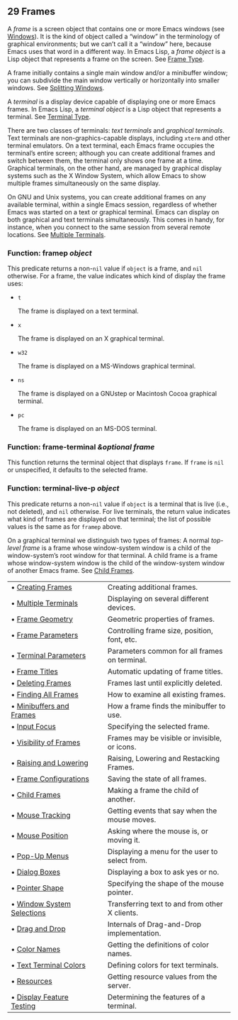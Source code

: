 

## 29 Frames

A *frame* is a screen object that contains one or more Emacs windows (see [Windows](Windows.html)). It is the kind of object called a “window” in the terminology of graphical environments; but we can’t call it a “window” here, because Emacs uses that word in a different way. In Emacs Lisp, a *frame object* is a Lisp object that represents a frame on the screen. See [Frame Type](Frame-Type.html).

A frame initially contains a single main window and/or a minibuffer window; you can subdivide the main window vertically or horizontally into smaller windows. See [Splitting Windows](Splitting-Windows.html).

A *terminal* is a display device capable of displaying one or more Emacs frames. In Emacs Lisp, a *terminal object* is a Lisp object that represents a terminal. See [Terminal Type](Terminal-Type.html).

There are two classes of terminals: *text terminals* and *graphical terminals*. Text terminals are non-graphics-capable displays, including `xterm` and other terminal emulators. On a text terminal, each Emacs frame occupies the terminal’s entire screen; although you can create additional frames and switch between them, the terminal only shows one frame at a time. Graphical terminals, on the other hand, are managed by graphical display systems such as the X Window System, which allow Emacs to show multiple frames simultaneously on the same display.

On GNU and Unix systems, you can create additional frames on any available terminal, within a single Emacs session, regardless of whether Emacs was started on a text or graphical terminal. Emacs can display on both graphical and text terminals simultaneously. This comes in handy, for instance, when you connect to the same session from several remote locations. See [Multiple Terminals](Multiple-Terminals.html).

### Function: **framep** *object*

This predicate returns a non-`nil` value if `object` is a frame, and `nil` otherwise. For a frame, the value indicates which kind of display the frame uses:

*   `t`

    The frame is displayed on a text terminal.

*   `x`

    The frame is displayed on an X graphical terminal.

*   `w32`

    The frame is displayed on a MS-Windows graphical terminal.

*   `ns`

    The frame is displayed on a GNUstep or Macintosh Cocoa graphical terminal.

*   `pc`

    The frame is displayed on an MS-DOS terminal.

### Function: **frame-terminal** *\&optional frame*

This function returns the terminal object that displays `frame`. If `frame` is `nil` or unspecified, it defaults to the selected frame.

### Function: **terminal-live-p** *object*

This predicate returns a non-`nil` value if `object` is a terminal that is live (i.e., not deleted), and `nil` otherwise. For live terminals, the return value indicates what kind of frames are displayed on that terminal; the list of possible values is the same as for `framep` above.

On a graphical terminal we distinguish two types of frames: A normal *top-level frame* is a frame whose window-system window is a child of the window-system’s root window for that terminal. A child frame is a frame whose window-system window is the child of the window-system window of another Emacs frame. See [Child Frames](Child-Frames.html).

|                                                             |    |                                                |
| :---------------------------------------------------------- | -- | :--------------------------------------------- |
| • [Creating Frames](Creating-Frames.html)                   |    | Creating additional frames.                    |
| • [Multiple Terminals](Multiple-Terminals.html)             |    | Displaying on several different devices.       |
| • [Frame Geometry](Frame-Geometry.html)                     |    | Geometric properties of frames.                |
| • [Frame Parameters](Frame-Parameters.html)                 |    | Controlling frame size, position, font, etc.   |
| • [Terminal Parameters](Terminal-Parameters.html)           |    | Parameters common for all frames on terminal.  |
| • [Frame Titles](Frame-Titles.html)                         |    | Automatic updating of frame titles.            |
| • [Deleting Frames](Deleting-Frames.html)                   |    | Frames last until explicitly deleted.          |
| • [Finding All Frames](Finding-All-Frames.html)             |    | How to examine all existing frames.            |
| • [Minibuffers and Frames](Minibuffers-and-Frames.html)     |    | How a frame finds the minibuffer to use.       |
| • [Input Focus](Input-Focus.html)                           |    | Specifying the selected frame.                 |
| • [Visibility of Frames](Visibility-of-Frames.html)         |    | Frames may be visible or invisible, or icons.  |
| • [Raising and Lowering](Raising-and-Lowering.html)         |    | Raising, Lowering and Restacking Frames.       |
| • [Frame Configurations](Frame-Configurations.html)         |    | Saving the state of all frames.                |
| • [Child Frames](Child-Frames.html)                         |    | Making a frame the child of another.           |
| • [Mouse Tracking](Mouse-Tracking.html)                     |    | Getting events that say when the mouse moves.  |
| • [Mouse Position](Mouse-Position.html)                     |    | Asking where the mouse is, or moving it.       |
| • [Pop-Up Menus](Pop_002dUp-Menus.html)                     |    | Displaying a menu for the user to select from. |
| • [Dialog Boxes](Dialog-Boxes.html)                         |    | Displaying a box to ask yes or no.             |
| • [Pointer Shape](Pointer-Shape.html)                       |    | Specifying the shape of the mouse pointer.     |
| • [Window System Selections](Window-System-Selections.html) |    | Transferring text to and from other X clients. |
| • [Drag and Drop](Drag-and-Drop.html)                       |    | Internals of Drag-and-Drop implementation.     |
| • [Color Names](Color-Names.html)                           |    | Getting the definitions of color names.        |
| • [Text Terminal Colors](Text-Terminal-Colors.html)         |    | Defining colors for text terminals.            |
| • [Resources](Resources.html)                               |    | Getting resource values from the server.       |
| • [Display Feature Testing](Display-Feature-Testing.html)   |    | Determining the features of a terminal.        |
